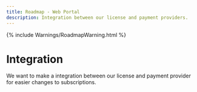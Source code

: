 ```yaml
---
title: Roadmap - Web Portal
description: Integration between our license and payment providers.
---
```

{% include Warnings/RoadmapWarning.html %}

# Integration
We want to make a integration between our license and payment provider for easier changes to subscriptions.
